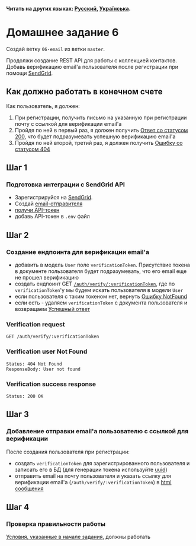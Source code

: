 **Читать на других языках: [Русский](README.md), [Українська](README.ua.md).**

# Домашнее задание 6

Создай ветку `06-email` из ветки `master`.

Продолжи создание REST API для работы с коллекцией контактов. Добавь верификацию
email'а пользователя после регистрации при помощи
[SendGrid](https://sendgrid.com/).

## Как должно работать в конечном счете

Как пользователь, я должен:

1. При регистрации, получить письмо на указанную при регистрации почту с ссылкой
   для верификации email'а
2. Пройдя по ней в первый раз, я должен получить
   [Ответ со статусом 200](#verification-success-response), что будет
   подразумевать успешную верификацию email'a
3. Пройдя по ней второй, третий раз, я должен получить
   [Ошибку со статусом 404](#verification-user-not-found)

## Шаг 1

### Подготовка интеграции с SendGrid API

- Зарегистрируйся на [SendGrid](https://sendgrid.com/).
- Создай
  [email-отправителя](https://app.gitbook.com/@reloaderlev/s/goit-node-js-new-program/email-rozsilka/sendgrid.-stvorennya-email-vidpravnika)
- [получи API-токен](https://app.gitbook.com/@reloaderlev/s/goit-node-js-new-program/email-rozsilka/sendgrid.-stvorennya-akauntu-i-api-tokena)
- добавь API-токен в `.env` файл

## Шаг 2

### Создание ендпоинта для верификации email'а

- добавить в модель `User` поле `verificationToken`. Присутствие токена в
  документе пользователя будет подразумевать, что его email еще не прошел
  верификацию
- создать ендпоинт GET
  [`/auth/verify/:verificationToken`](#verification-request), где по
  `verificationToken`'y мы будем искать пользователя в модели `User`
- если пользователя с таким токеном нет, вернуть
  [Ошибку NotFound](#verification-user-not-found)
- если есть - удаляем `verificationToken` с документа пользователя и возвращаем
  [Успешный ответ](#verification-success-response)

### Verification request

```shell
GET /auth/verify/:verificationToken
```

### Verification user Not Found

```shell
Status: 404 Not Found
ResponseBody: User not found
```

### Verification success response

```shell
Status: 200 OK
```

## Шаг 3

### Добавление отправки email'а пользователю с ссылкой для верификации

После создания пользователя при регистрации:

- создать `verificationToken` для зарегистрированного пользователя и записать
  его в БД (для генерации токена используйте
  [uuid](https://www.npmjs.com/package/uuid))
- отправить email на почту пользователя и указать ссылку для верификации email'а
  (`/auth/verify/:verificationToken`) в
  [html сообщения](https://app.gitbook.com/@reloaderlev/s/goit-node-js-new-program/email-rozsilka/sendgrid.-vidpravka-email-iv-cherez-paket-sendgrid-mail)

## Шаг 4

### Проверка правильности работы

[Условия, указанные в начале задания](#как-должно-работать-в-конечном-счете),
должны работать
